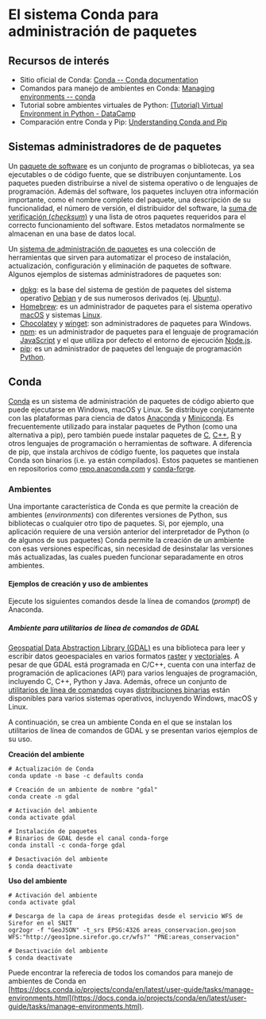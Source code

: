 # El sistema Conda para administración de paquetes

## Recursos de interés
- Sitio oficial de Conda: [Conda -- Conda documentation](https://conda.io/)
- Comandos para manejo de ambientes en Conda: [Managing environments -- conda](https://docs.conda.io/projects/conda/en/latest/user-guide/tasks/manage-environments.html)
- Tutorial sobre ambientes virtuales de Python: [(Tutorial) Virtual Environment in Python - DataCamp](https://www.datacamp.com/community/tutorials/virtual-environment-in-python)
- Comparación entre Conda y Pip: [Understanding Conda and Pip](https://www.anaconda.com/blog/understanding-conda-and-pip)

## Sistemas administradores de de paquetes
Un [paquete de software](https://es.wikipedia.org/wiki/Paquete_de_software) es un conjunto de programas o bibliotecas, ya sea ejecutables o de código fuente, que se distribuyen conjuntamente. Los paquetes pueden distribuirse a nivel de sistema operativo o de lenguajes de programación. Además del software, los paquetes incluyen otra información importante, como el nombre completo del paquete, una descripción de su funcionalidad, el número de versión, el distribuidor del software, la [suma de verificación (*checksum*)](https://en.wikipedia.org/wiki/Checksum) y una lista de otros paquetes requeridos para el correcto funcionamiento del software. Estos metadatos normalmente se almacenan en una base de datos local.

Un [sistema de administración de paquetes](https://en.wikipedia.org/wiki/Package_manager) es una colección de herramientas que sirven para automatizar el proceso de instalación, actualización, configuración y eliminación de paquetes de software. Algunos ejemplos de sistemas administradores de paquetes son:

- [dpkg](https://wiki.debian.org/Teams/Dpkg): es la base del sistema de gestión de paquetes del sistema operativo [Debian](https://www.debian.org/) y de sus numerosos derivados (ej. [Ubuntu](https://ubuntu.com/)).
- [Homebrew](https://brew.sh/): es un administrador de paquetes para el sistema operativo [macOS](https://www.apple.com/macos) y sistemas [Linux](https://www.linuxfoundation.org/).
- [Chocolatey](https://chocolatey.org/) y [winget](https://github.com/microsoft/winget-cli): son administradores de paquetes para Windows.
- [npm](https://www.npmjs.com/): es un administrador de paquetes para el lenguaje de programación [JavaScript](https://en.wikipedia.org/wiki/JavaScript) y el que utiliza por defecto el entorno de ejecución [Node.js](https://nodejs.org/).
- [pip](https://pip.pypa.io/): es un administrador de paquetes del lenguaje de programación [Python](https://www.python.org/).

## Conda
[Conda](https://docs.conda.io/) es un sistema de administración de paquetes de código abierto que puede ejecutarse en Windows, macOS y Linux. Se distribuye conjutamente con las plataformas para ciencia de datos [Anaconda](https://www.anaconda.com/) y [Miniconda](https://docs.conda.io/en/latest/miniconda.html). Es frecuentemente utilizado para instalar paquetes de Python (como una alternativa a pip), pero también puede instalar paquetes de [C](https://en.wikipedia.org/wiki/C_(programming_language)), [C++](https://isocpp.org/), [R](https://www.r-project.org/) y otros lenguajes de programación o herramientas de software. A diferencia de pip, que instala archivos de código fuente, los paquetes que instala Conda son binarios (i.e. ya están compilados). Estos paquetes se mantienen en repositorios como [repo.anaconda.com](https://repo.anaconda.com/) y [conda-forge](https://anaconda.org/conda-forge).

### Ambientes
Una importante característica de Conda es que permite la creación de ambientes (*environments*) con diferentes versiones de Python, sus bibliotecas o cualquier otro tipo de paquetes. Si, por ejemplo, una aplicación requiere de una versión anterior del interpretador de Python (o de algunos de sus paquetes) Conda permite la creación de un ambiente con esas versiones específicas, sin necesidad de desinstalar las versiones más actualizadas, las cuales pueden funcionar separadamente en otros ambientes.

#### Ejemplos de creación y uso de ambientes
Ejecute los siguientes comandos desde la línea de comandos (*prompt*) de Anaconda.

##### Ambiente para utilitarios de línea de comandos de GDAL
[Geospatial Data Abstraction Library (GDAL)](https://gdal.org/) es una biblioteca para leer y escribir datos geoespaciales en varios formatos [raster](https://gdal.org/drivers/raster/) y [vectoriales](https://gdal.org/drivers/vector/). A pesar de que GDAL está programada en C/C++, cuenta con una interfaz de programación de aplicaciones (API) para varios lenguajes de programación, incluyendo C, C++, Python y Java. Además, ofrece un conjunto de [utilitarios de línea de comandos](https://gdal.org/programs/) cuyas [distribuciones binarias](https://gdal.org/download.html#binaries) están disponibles para varios sistemas operativos, incluyendo Windows, macOS y Linux.

A continuación, se crea un ambiente Conda en el que se instalan los utilitarios de línea de comandos de GDAL y se presentan varios ejemplos de su uso.

**Creación del ambiente**
```shell
# Actualización de Conda
conda update -n base -c defaults conda

# Creación de un ambiente de nombre "gdal"
conda create -n gdal

# Activación del ambiente
conda activate gdal

# Instalación de paquetes
# Binarios de GDAL desde el canal conda-forge
conda install -c conda-forge gdal

# Desactivación del ambiente
$ conda deactivate
```

**Uso del ambiente**
```shell
# Activación del ambiente
conda activate gdal

# Descarga de la capa de áreas protegidas desde el servicio WFS de Sirefor en el SNIT
ogr2ogr -f "GeoJSON" -t_srs EPSG:4326 areas_conservacion.geojson WFS:"http://geos1pne.sirefor.go.cr/wfs?" "PNE:areas_conservacion"

# Desactivación del ambiente
$ conda deactivate
```

Puede encontrar la referecia de todos los comandos para manejo de ambientes de Conda en [https://docs.conda.io/projects/conda/en/latest/user-guide/tasks/manage-environments.html](https://docs.conda.io/projects/conda/en/latest/user-guide/tasks/manage-environments.html).
